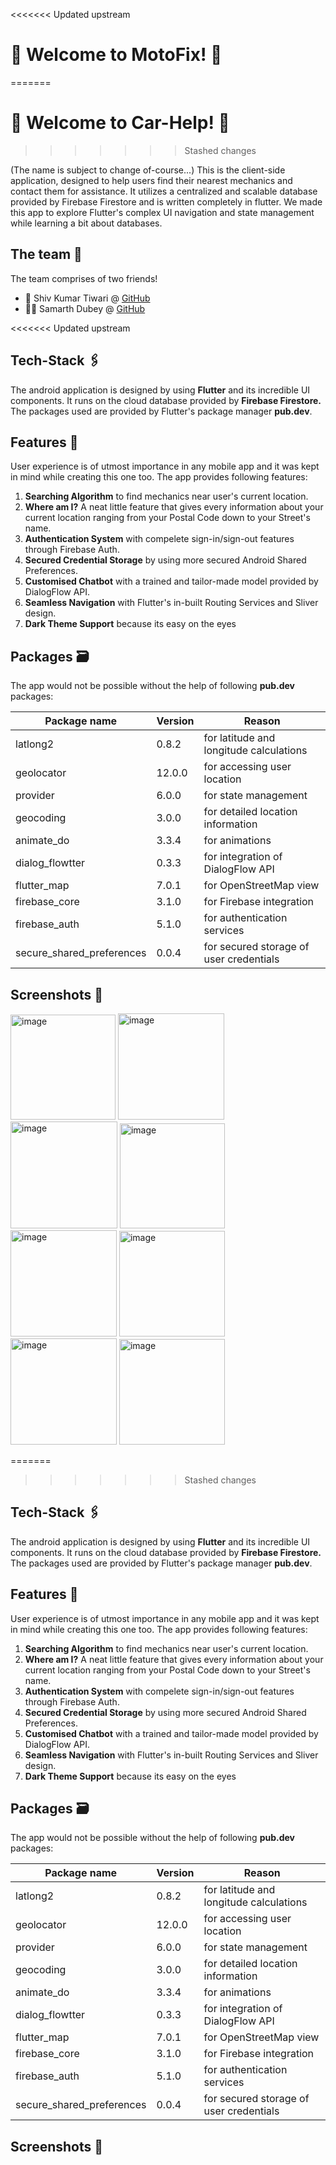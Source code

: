 <<<<<<< Updated upstream
# 🌟 Welcome to MotoFix! 🌟
=======
# 🌟 Welcome to Car-Help! 🌟
>>>>>>> Stashed changes

(The name is subject to change of-course...)
This is the client-side application, designed to help users find their nearest mechanics and contact them for assistance. It utilizes a centralized and scalable database provided by Firebase Firestore and is written completely in flutter. We made this app to explore Flutter's complex UI navigation and state management while learning a bit about databases.

## The team 🚀
The team comprises of two friends!

<ul>
<li>🙋 Shiv Kumar Tiwari @ <a href="https://github.com/Sh1vT">GitHub </a> 
<li>🙋‍♂️ Samarth Dubey @ <a href="https://github.com/Samarth512">GitHub</a>
</ul>
<<<<<<< Updated upstream


##  Tech-Stack 🖇️
The android application is designed by using **Flutter**  and its incredible UI components. It runs on the cloud database provided by **Firebase Firestore.** The packages used are provided by Flutter's package manager **pub.dev**.

## Features 💯

User experience is of utmost importance in any mobile app and it was kept in mind while creating this one too. The app provides following features:

<ol>
<li> <b>Searching Algorithm</b> to find mechanics near user's current location.
<li> <b>Where am I?</b> A neat little feature that gives every information about your current location ranging from your Postal Code down to your Street's name.
<li> <b>Authentication System</b> with compelete sign-in/sign-out features through Firebase Auth.
<li> <b>Secured Credential Storage</b> by using more secured Android Shared Preferences.
<li> <b>Customised Chatbot</b> with a trained and tailor-made model provided by DialogFlow API.
<li> <b>Seamless Navigation</b> with Flutter's in-built Routing Services and Sliver design.
<li> <b>Dark Theme Support</b> because its easy on the eyes
</ol>

## Packages 🗃️

The app would not be possible without the help of following **pub.dev** packages:

|Package name | Version | Reason
|--|--|--
|latlong2|0.8.2| for latitude and longitude calculations
|geolocator|12.0.0| for accessing user location
|provider|6.0.0| for state management
|geocoding|3.0.0| for detailed location information
|animate_do| 3.3.4| for animations|
|dialog_flowtter|0.3.3| for integration of DialogFlow API
|flutter_map|7.0.1| for OpenStreetMap view
|firebase_core|3.1.0| for Firebase integration
|firebase_auth|5.1.0| for authentication services
|secure_shared_preferences|0.0.4| for secured storage of user credentials

## Screenshots 📸


<img width="168" alt="image" src="https://github.com/Sh1vT/carhelp/assets/154119443/74c3a455-746f-4f28-8803-527fd6cf93ba">
<img width="170" alt="image" src="https://github.com/Sh1vT/carhelp/assets/154119443/159a14d7-9a31-42d1-b355-7539a1a01f68">
<img width="171" alt="image" src="https://github.com/Sh1vT/carhelp/assets/154119443/d310c2fa-06cb-4781-8e20-2d994a553676">
<img width="168" alt="image" src="https://github.com/Sh1vT/carhelp/assets/154119443/6ab3911b-0b00-4b0c-a65d-22b8a37db7a2">
<img width="170" alt="image" src="https://github.com/Sh1vT/carhelp/assets/154119443/790ece0a-535b-4313-ae30-9d30d1e442dc">
<img width="169" alt="image" src="https://github.com/Sh1vT/carhelp/assets/154119443/0d29c500-6347-42da-8666-a235f7d8de2c">
<img width="170" alt="image" src="https://github.com/Sh1vT/carhelp/assets/154119443/4e315eb5-74ee-412a-b5d4-5f96fb15ccf9">
<img width="169" alt="image" src="https://github.com/Sh1vT/carhelp/assets/154119443/762d5d21-f4c5-4630-97de-2187e6f4f1c0">







=======
>>>>>>> Stashed changes


##  Tech-Stack 🖇️
The android application is designed by using **Flutter**  and its incredible UI components. It runs on the cloud database provided by **Firebase Firestore.** The packages used are provided by Flutter's package manager **pub.dev**.

## Features 💯

User experience is of utmost importance in any mobile app and it was kept in mind while creating this one too. The app provides following features:

<ol>
<li> <b>Searching Algorithm</b> to find mechanics near user's current location.
<li> <b>Where am I?</b> A neat little feature that gives every information about your current location ranging from your Postal Code down to your Street's name.
<li> <b>Authentication System</b> with compelete sign-in/sign-out features through Firebase Auth.
<li> <b>Secured Credential Storage</b> by using more secured Android Shared Preferences.
<li> <b>Customised Chatbot</b> with a trained and tailor-made model provided by DialogFlow API.
<li> <b>Seamless Navigation</b> with Flutter's in-built Routing Services and Sliver design.
<li> <b>Dark Theme Support</b> because its easy on the eyes
</ol>

## Packages 🗃️

The app would not be possible without the help of following **pub.dev** packages:

|Package name | Version | Reason
|--|--|--
|latlong2|0.8.2| for latitude and longitude calculations
|geolocator|12.0.0| for accessing user location
|provider|6.0.0| for state management
|geocoding|3.0.0| for detailed location information
|animate_do| 3.3.4| for animations|
|dialog_flowtter|0.3.3| for integration of DialogFlow API
|flutter_map|7.0.1| for OpenStreetMap view
|firebase_core|3.1.0| for Firebase integration
|firebase_auth|5.1.0| for authentication services
|secure_shared_preferences|0.0.4| for secured storage of user credentials

## Screenshots 📸

